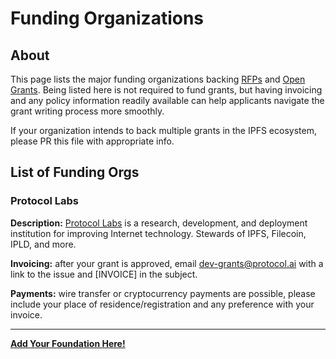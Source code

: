 # Funding Organizations

## About
This page lists the major funding organizations backing [RFPs](rfps) and [Open Grants](open-grants). Being listed here is not required to fund grants, but having invoicing and any policy information readily available can help applicants navigate the grant writing process more smoothly. 

If your organization intends to back multiple grants in the IPFS ecosystem, please PR this file with appropriate info.

## List of Funding Orgs

### Protocol Labs

**Description:** [Protocol Labs](https://protocol.ai) is a research, development, and deployment institution for improving Internet technology. Stewards of IPFS, Filecoin, IPLD, and more.

**Invoicing:** after your grant is approved, email dev-grants@protocol.ai with a link to the issue and [INVOICE] in the subject.

**Payments:** wire transfer or cryptocurrency payments are possible, please include your place of residence/registration and any preference with your invoice.

---

**[Add Your Foundation Here!](https://github.com/protocol/ipfs-grants/edit/master/FUNDING.md)**
